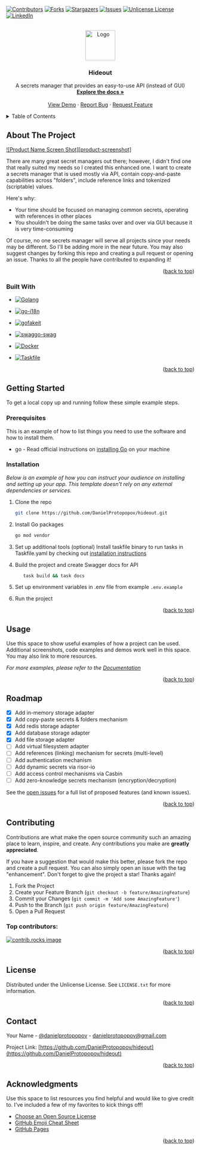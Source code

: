 <a id="readme-top"></a>
[![Contributors][contributors-shield]][contributors-url]
[![Forks][forks-shield]][forks-url]
[![Stargazers][stars-shield]][stars-url]
[![Issues][issues-shield]][issues-url]
[![Unlicense License][license-shield]][license-url]
[![LinkedIn][linkedin-shield]][linkedin-url]



<!-- PROJECT LOGO -->
<br />
<div align="center">
  <a href="https://github.com/DanielProtopopov/hideout">
    <img src="data/images/logo.png" alt="Logo" width="80" height="80">
  </a>

<h3 align="center">Hideout</h3>

  <p align="center">
    A secrets manager that provides an easy-to-use API (instead of GUI)
    <br />
    <a href="https://github.com/DanielProtopopov/hideout"><strong>Explore the docs »</strong></a>
    <br />
    <br />
    <a href="https://github.com/DanielProtopopov/hideout">View Demo</a>
    &middot;
    <a href="https://github.com/DanielProtopopov/hideout/issues/new?labels=bug&template=bug-report---.md">Report Bug</a>
    &middot;
    <a href="https://github.com/DanielProtopopov/hideout/issues/new?labels=enhancement&template=feature-request---.md">Request Feature</a>
  </p>
</div>



<!-- TABLE OF CONTENTS -->
<details>
  <summary>Table of Contents</summary>
  <ol>
    <li>
      <a href="#about-the-project">About The Project</a>
      <ul>
        <li><a href="#built-with">Built With</a></li>
      </ul>
    </li>
    <li>
      <a href="#getting-started">Getting Started</a>
      <ul>
        <li><a href="#prerequisites">Prerequisites</a></li>
        <li><a href="#installation">Installation</a></li>
      </ul>
    </li>
    <li><a href="#usage">Usage</a></li>
    <li><a href="#roadmap">Roadmap</a></li>
    <li><a href="#contributing">Contributing</a></li>
    <li><a href="#license">License</a></li>
    <li><a href="#contact">Contact</a></li>
    <li><a href="#acknowledgments">Acknowledgments</a></li>
  </ol>
</details>



<!-- ABOUT THE PROJECT -->
## About The Project

[![Product Name Screen Shot][product-screenshot]](https://github.com/DanielProtopopov/hideout)

There are many great secret managers out there; however, I didn't find one that really suited my needs so I created this enhanced one.
I want to create a secrets manager that is used mostly via API, contain copy-and-paste capabilities across "folders", include reference links and tokenized (scriptable) values.

Here's why:
* Your time should be focused on managing common secrets, operating with references in other places
* You shouldn't be doing the same tasks over and over via GUI because it is very time-consuming

Of course, no one secrets manager will serve all projects since your needs may be different. So I'll be adding more in the near future. You may also suggest changes by forking this repo and creating a pull request or opening an issue. Thanks to all the people have contributed to expanding it!

<p align="right">(<a href="#readme-top">back to top</a>)</p>



### Built With


* [![Golang][Golang]][Golang-url]
* [![go-i18n][go-i18n]][go-i18n-url]
* [![gofakeit][gofakeit]][gofakeit-url]
* [![swaggo-swag][swaggo-swag]][swaggo-swag-url]

* [![Docker][Docker]][Docker-url]
* [![Taskfile][Taskfile]][Taskfile-url]

<p align="right">(<a href="#readme-top">back to top</a>)</p>



<!-- GETTING STARTED -->
## Getting Started

To get a local copy up and running follow these simple example steps.

### Prerequisites

This is an example of how to list things you need to use the software and how to install them.
* go - Read official instructions on [installing Go](https://go.dev/doc/install) on your machine

### Installation

_Below is an example of how you can instruct your audience on installing and setting up your app. This template doesn't rely on any external dependencies or services._

1. Clone the repo
   ```sh
   git clone https://github.com/DanielProtopopov/hideout.git
   ```
2. Install Go packages
   ```sh
   go mod vendor
   ```
3. Set up additional tools (optional)
   Install taskfile binary to run tasks in Taskfile.yaml by checking out [installation instructions](https://taskfile.dev/installation)

4. Build the project and create Swagger docs for API
   ```sh
      task build && task docs
   ```
5. Set up environment variables in .env file from example `.env.example`

6. Run the project


<p align="right">(<a href="#readme-top">back to top</a>)</p>



<!-- USAGE EXAMPLES -->
## Usage

Use this space to show useful examples of how a project can be used. Additional screenshots, code examples and demos work well in this space. You may also link to more resources.

_For more examples, please refer to the [Documentation](https://github.com/DanielProtopopov/hideout)_

<p align="right">(<a href="#readme-top">back to top</a>)</p>



<!-- ROADMAP -->
## Roadmap

- [X] Add in-memory storage adapter
- [X] Add copy-paste secrets & folders mechanism
- [X] Add redis storage adapter
- [X] Add database storage adapter
- [X] Add file storage adapter
- [ ] Add virtual filesystem adapter
- [ ] Add references (linking) mechanism for secrets (multi-level)
- [ ] Add authentication mechanism
- [ ] Add dynamic secrets via risor-io
- [ ] Add access control mechanisms via Casbin
- [ ] Add zero-knowledge secrets mechanism (encryption/decryption)

See the [open issues](https://github.com/DanielProtopopov/hideout/issues) for a full list of proposed features (and known issues).

<p align="right">(<a href="#readme-top">back to top</a>)</p>



<!-- CONTRIBUTING -->
## Contributing

Contributions are what make the open source community such an amazing place to learn, inspire, and create. Any contributions you make are **greatly appreciated**.

If you have a suggestion that would make this better, please fork the repo and create a pull request. You can also simply open an issue with the tag "enhancement".
Don't forget to give the project a star! Thanks again!

1. Fork the Project
2. Create your Feature Branch (`git checkout -b feature/AmazingFeature`)
3. Commit your Changes (`git commit -m 'Add some AmazingFeature'`)
4. Push to the Branch (`git push origin feature/AmazingFeature`)
5. Open a Pull Request

### Top contributors:

<a href="https://github.com/DanielProtopopov/hideout/graphs/contributors">
  <img src="https://contrib.rocks/image?repo=DanielProtopopov/hideout" alt="contrib.rocks image" />
</a>

<p align="right">(<a href="#readme-top">back to top</a>)</p>



<!-- LICENSE -->
## License

Distributed under the Unlicense License. See `LICENSE.txt` for more information.

<p align="right">(<a href="#readme-top">back to top</a>)</p>



<!-- CONTACT -->
## Contact

Your Name - [@danielprotopopov](https://x.com/danielprotopopov) - danielprotopopov@gmail.com

Project Link: [https://github.com/DanielProtopopov/hideout](https://github.com/DanielProtopopov/hideout)

<p align="right">(<a href="#readme-top">back to top</a>)</p>



<!-- ACKNOWLEDGMENTS -->
## Acknowledgments

Use this space to list resources you find helpful and would like to give credit to. I've included a few of my favorites to kick things off!

* [Choose an Open Source License](https://choosealicense.com)
* [GitHub Emoji Cheat Sheet](https://www.webpagefx.com/tools/emoji-cheat-sheet)
* [GitHub Pages](https://pages.github.com)

<p align="right">(<a href="#readme-top">back to top</a>)</p>



<!-- MARKDOWN LINKS & IMAGES -->
<!-- https://www.markdownguide.org/basic-syntax/#reference-style-links -->
[contributors-shield]: https://img.shields.io/github/contributors/othneildrew/Best-README-Template.svg?style=for-the-badge
[contributors-url]: https://github.com/DanielProtopopov/hideout/graphs/contributors
[forks-shield]: https://img.shields.io/github/forks/othneildrew/Best-README-Template.svg?style=for-the-badge
[forks-url]: https://github.com/DanielProtopopov/hideout/network/members
[stars-shield]: https://img.shields.io/github/stars/othneildrew/Best-README-Template.svg?style=for-the-badge
[stars-url]: https://github.com/DanielProtopopov/hideout/stargazers
[issues-shield]: https://img.shields.io/github/issues/othneildrew/Best-README-Template.svg?style=for-the-badge
[issues-url]: https://github.com/DanielProtopopov/hideout/issues
[license-shield]: http://img.shields.io/badge/license-MIT-green.svg?style=flat
[license-url]: https://raw.githubusercontent.com/DanielProtopopov/hideout/main/LICENSE.txt
[linkedin-shield]: https://img.shields.io/badge/-LinkedIn-black.svg?style=for-the-badge&logo=linkedin&colorB=555
[linkedin-url]: https://linkedin.com/in/danielprotopopov
[Golang]: https://img.shields.io/badge/Go-00ADD8?logo=Go&logoColor=white&style=for-the-badge
[Golang-url]: https://go.dev/
[go-i18n]: https://img.shields.io/badge/golang-000000?style=for-the-badge&logo=golang&logoColor=white
[go-i18n-url]: https://github.com/nicksnyder/go-i18n
[gofakeit]: https://img.shields.io/badge/golang-000000?style=for-the-badge&logo=golang&logoColor=white
[gofakeit-url]: https://github.com/brianvoe/gofakeit
[swaggo-swag]: https://img.shields.io/badge/golang-000000?style=for-the-badge&logo=golang&logoColor=white
[swaggo-swag-url]: https://github.com/swaggo/swag
[Docker]: https://img.shields.io/badge/docker-000000?style=for-the-badge&logo=docker&logoColor=white
[Docker-url]: https://www.docker.com/
[Taskfile]: https://img.shields.io/badge/golang-000000?style=for-the-badge&logo=golang&logoColor=white
[Taskfile-url]: https://github.com/go-task/task